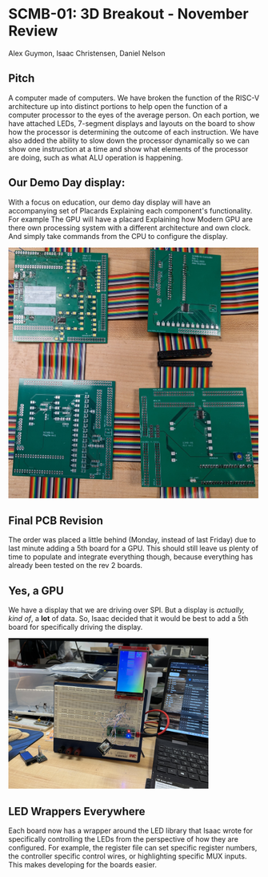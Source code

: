 # SCMB-01: 3D Breakout - November Review
Alex Guymon, Isaac Christensen, Daniel Nelson

## Pitch

A computer made of computers. We have broken the function of the RISC-V architecture up into distinct portions to help open the function of a computer processor to the eyes of the average person. On each portion, we have attached LEDs, 7-segment displays and layouts on the board to show how the processor is determining the outcome of each instruction. We have also added the ability to slow down the processor dynamically so we can show one instruction at a time and show what elements of the processor are doing, such as what ALU operation is happening.

## Our Demo Day display:
With a focus on education, our demo day display will have an accompanying set of Placards Explaining each component's functionality.  For example The GPU will have a placard Explaining how Modern GPU are there own processing system with a different architecture and own clock. And simply take commands from the CPU to configure the display.



<img src="images/placedPcbs.jpg" alt="Completion Meme" width="400" style="background-color:White;width:500px;height:500px"/>

## Final PCB Revision

The order was placed a little behind (Monday, instead of last Friday) due to last minute adding a 5th board for a GPU. This should still leave us plenty of time to populate and integrate everything though, because everything has already been tested on the rev 2 boards.

## Yes, a GPU

We have a display that we are driving over SPI. But a display is *actually, kind of*, a **lot** of data. So, Isaac decided that it would be best to add a 5th board for specifically driving the display.

<img src="images/Screen.jpg" alt="Screen!" width="400" style="background-color:White"/>

## LED Wrappers Everywhere

Each board now has a wrapper around the LED library that Isaac wrote for specifically controlling the LEDs from the perspective of how they are configured. For example, the register file can set specific register numbers, the controller specific control wires, or highlighting specific MUX inputs. This makes developing for the boards easier.
